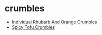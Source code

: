 # crumbles

 * [Individual Rhubarb And Orange Crumbles](../../index/i/individual-rhubarb-and-orange-crumbles-1951.json)
 * [Spicy Tofu Crumbles](../../index/s/spicy-tofu-crumbles.json)
